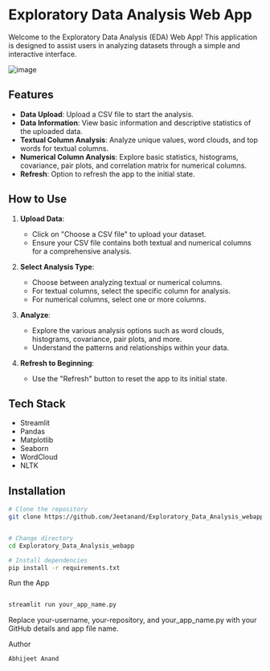# Exploratory Data Analysis Web App

Welcome to the Exploratory Data Analysis (EDA) Web App! This application is designed to assist users in analyzing datasets through a simple and interactive interface.

![image](https://github.com/Jeetanand/Exploratory_Data_Analysis_webapp/assets/128984571/03a52e1c-33a4-4c12-bdb6-3447db66c9b2)

## Features

- **Data Upload**: Upload a CSV file to start the analysis.
- **Data Information**: View basic information and descriptive statistics of the uploaded data.
- **Textual Column Analysis**: Analyze unique values, word clouds, and top words for textual columns.
- **Numerical Column Analysis**: Explore basic statistics, histograms, covariance, pair plots, and correlation matrix for numerical columns.
- **Refresh**: Option to refresh the app to the initial state.

## How to Use

1. **Upload Data**:
   - Click on "Choose a CSV file" to upload your dataset.
   - Ensure your CSV file contains both textual and numerical columns for a comprehensive analysis.

2. **Select Analysis Type**:
   - Choose between analyzing textual or numerical columns.
   - For textual columns, select the specific column for analysis.
   - For numerical columns, select one or more columns.

3. **Analyze**:
   - Explore the various analysis options such as word clouds, histograms, covariance, pair plots, and more.
   - Understand the patterns and relationships within your data.

4. **Refresh to Beginning**:
   - Use the "Refresh" button to reset the app to its initial state.

## Tech Stack

- Streamlit
- Pandas
- Matplotlib
- Seaborn
- WordCloud
- NLTK

## Installation

```bash
# Clone the repository
git clone https://github.com/Jeetanand/Exploratory_Data_Analysis_webapp.git


# Change directory
cd Exploratory_Data_Analysis_webapp

# Install dependencies
pip install -r requirements.txt
```

Run the App

```bash

streamlit run your_app_name.py
```
Replace your-username, your-repository, and your_app_name.py with your GitHub details and app file name.

Author
```bash
Abhijeet Anand
```
